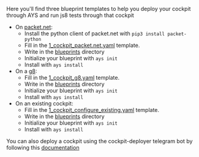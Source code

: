 Here you'll find three blueprint templates to help you deploy your cockpit through AYS and run js8 tests through that cockpit
- On [packet.net](https://www.packet.net/):
    - Install the python client of packet.net with `pip3 install packet-python`
    - Fill in the [1_cockpit_packet.net.yaml](/blueprint_templates/1_cockpit_packet.net.yaml) template.
    - Write in the [blueprints](/blueprints) directory
    - Initialize your blueprint with `ays init`
    - Install with `ays install`
- On a [g8](http://greenitglobe.com/#gener8):
    - Fill in the [1_cockpit_g8.yaml](/blueprint_templates/1_cockpit_g8.yaml) template.
    - Write in the [blueprints](/blueprints) directory
    - Initialize your blueprint with `ays init`
    - Install with `ays install`
- On an existing cockpit:
    -  Fill in the [1_cockpit_configure_existing.yaml](/blueprint_templates/1_cockpit_configure_existing.yaml) template.
    - Write in the [blueprints](/blueprints) directory
    - Initialize your blueprint with `ays init`
    - Install with `ays install`



You can also deploy a cockpit using the cockpit-deployer telegram bot by following this [documentation](https://gig.gitbooks.io/cockpit/content/docs/jscockpit/installation.html)
